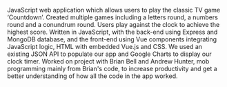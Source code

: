 JavaScript web application which allows users to play the classic TV game ‘Countdown’. Created multiple games including a letters round, a numbers round and a conundrum round. Users play against the clock to achieve the highest score. Written in JavaScript, with the back-end using Express and MongoDB database, and the front-end using Vue components integrating JavaScript logic, HTML with embedded Vue.js and CSS. We used an existing JSON API to populate our app and Google Charts to display our clock timer.  Worked on project with Brian Bell and Andrew Hunter, mob programming mainly from Brian's code, to increase productivity and get a better understanding of how all the code in the app worked.
